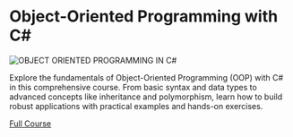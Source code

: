 # Object-Oriented Programming with C#

![OBJECT ORIENTED PROGRAMMING IN C#](https://github.com/CydexCode/OOP_with_CSharp/assets/112784979/5de70f96-6613-4737-8f46-d66304597ec6)

Explore the fundamentals of Object-Oriented Programming (OOP) with C# in this comprehensive course. From basic syntax and data types to advanced concepts like inheritance and polymorphism, learn how to build robust applications with practical examples and hands-on exercises.

[Full Course](https://medium.com/@cydexcode/object-oriented-programming-with-c-7286edd4d426) 
